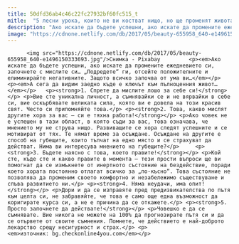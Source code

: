 ```yaml
---
title: 50dfd36ab4c46c22fc27932bf60fc515_t
mitle:  "5 лесни урока, които не ви костват нищо, но ще променят живота ви"
description: "Ако искате да бъдете успешни, ако искате да промените ежедневието си, започнете с мислите си… „Подредете“ ги, отсейте положителните и елиминирайте негативните. Защото всичко започва от ума ви… A сега да видим заедно къде е ключът към пълноценния живот… 1. Спрете да мислите лошо за себе си! Вие сте уникална личност, а съмнявайки се и …"
image: "https://cdnone.netlify.com/db/2017/05/beauty-655958_640-e1496150333693.jpg"
---
```


          <img src="https://cdnone.netlify.com/db/2017/05/beauty-655958_640-e1496150333693.jpg"/>Снимка - Pixabay         <p><em>Ако искате да бъдете успешни, ако искате да промените ежедневието си, започнете с мислите си… „Подредете“ ги, отсейте положителните и елиминирайте негативните. Защото всичко започва от ума ви…</em></p> <p><em>A сега да видим заедно къде е ключът към пълноценния живот…</em></p>   <p><strong>1. Спрете да мислите лошо за себе си!</strong></p> <p>Вие сте уникална личност, а съмнявайки се и не вярвайки в себе си, вие оскърбявате великата сила, която ви е довела на този красив свят. Често си припомняйте това.</p> <p><strong>2. Това, какво мислят другите хора за вас – си е тяхна работа!</strong></p> <p>Ако човек не е успешен в тази област, в която съди за вас, това означава, че мнението му не струва нищо. Развиващите се хора следят успешните и се мотивират от тях. Те нямат време за осъждане. Осъждане на другите е способ на губещите, които тъпчат на едно място и се страхуват да действат. Нима ви интересува мнението на губещите?</p>     <p><strong>3. Бъдете наясно с това, което правите!</strong></p> <p>Кой сте, къде сте и какво правите в момента – тези прости въпроси ще ви помогнат да се измъкнете от инертното състояние на бездействие, поради което хората постоянно отлагат всичко за „по-късно“. Това състояние не позволява да променим своето комфортно и незабележимо съществуване и спъва развитието ни.</p> <p><strong>4. Няма неудачи, има опит!</strong></p> <p>Дори и да се изправяте пред предизвикателства по пътя към целта си, не забравяйте, че това е само още една възможност да коригирате курса си, а не е причина да се откажете.</p> <p><strong>5. Просто започнете да действате!</strong></p> <p>Човешко е да се съмнявате. Вие никога не можете на 100% да прогнозирате пътя си и да се отървете от своите съмнения. Помнете, че действието е най-доброто лекарство срещу несигурност и страх.</p> <p><em>източник: bg.checkonline4you.com</em></p>         